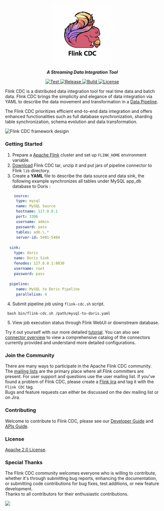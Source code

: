 <p align="center">
  <a href="[https://github.com/apache/flink-cdc](https://nightlies.apache.org/flink/flink-cdc-docs-stable/)"><img src="docs/static/fig/flink-cdc-logo.png" alt="Flink CDC" style="width: 200px;"></a>
</p>
<p align="center">
    <strong><em>A Streaming Data Integration Tool</em></strong>
</p>
<p align="center">
<a href="https://github.com/apache/flink-cdc/" target="_blank">
    <img src="https://img.shields.io/github/stars/apache/flink-cdc?style=social&label=Star&maxAge=2592000" alt="Test">
</a>
<a href="https://github.com/apache/flink-cdc/releases" target="_blank">
    <img src="https://img.shields.io/github/v/release/apache/flink-cdc?color=yellow" alt="Release">
</a>
<a href="https://github.com/apache/flink-cdc/actions/workflows/flink_cdc.yml" target="_blank">
    <img src="https://img.shields.io/github/actions/workflow/status/apache/flink-cdc/flink_cdc.yml?branch=master" alt="Build">
</a>
<a href="https://github.com/apache/flink-cdc/tree/master/LICENSE" target="_blank">
    <img src="https://img.shields.io/static/v1?label=license&message=Apache License 2.0&color=white" alt="License">
</a>
</p>


Flink CDC is a distributed data integration tool for real time data and batch data. Flink CDC brings the simplicity 
and elegance of data integration via YAML to describe the data movement and transformation in a 
[Data Pipeline](docs/content/docs/core-concept/data-pipeline.md).


The Flink CDC prioritizes efficient end-to-end data integration and offers enhanced functionalities such as 
full database synchronization, sharding table synchronization, schema evolution and data transformation.

![Flink CDC framework desigin](docs/static/fig/architecture.png)



### Getting Started

1. Prepare a [Apache Flink](https://nightlies.apache.org/flink/flink-docs-master/docs/try-flink/local_installation/#starting-and-stopping-a-local-cluster) cluster and set up `FLINK_HOME` environment variable.
2. [Download](https://github.com/apache/flink-cdc/releases) Flink CDC tar, unzip it and put jars of pipeline connector to Flink `lib` directory.
3. Create a **YAML** file to describe the data source and data sink, the following example synchronizes all tables under MySQL app_db database to Doris :
  ```yaml
      source:
       type: mysql
       name: MySQL Source
       hostname: 127.0.0.1
       port: 3306
       username: admin
       password: pass
       tables: adb.\.*
       server-id: 5401-5404
    
    sink:
      type: doris
      name: Doris Sink
      fenodes: 127.0.0.1:8030
      username: root
      password: pass
    
    pipeline:
       name: MySQL to Doris Pipeline
       parallelism: 4
  ```
4. Submit pipeline job using `flink-cdc.sh` script.
 ```
  bash bin/flink-cdc.sh /path/mysql-to-doris.yaml
 ```
5. View job execution status through Flink WebUI or downstream database.

Try it out yourself with our more detailed [tutorial](docs/content/docs/get-started/quickstart/mysql-to-doris.md). 
You can also see [connector overview](docs/content/docs/connectors/overview.md) to view a comprehensive catalog of the
connectors currently provided and understand more detailed configurations.



### Join the Community

There are many ways to participate in the Apache Flink CDC community. The
[mailing lists](https://flink.apache.org/what-is-flink/community/#mailing-lists) are the primary place where all Flink
committers are present. For user support and questions use the user mailing list. If you've found a problem of Flink CDC,
please create a [Flink jira](https://issues.apache.org/jira/projects/FLINK/summary) and tag it with the `Flink CDC` tag.   
Bugs and feature requests can either be discussed on the dev mailing list or on Jira.



### Contributing

Welcome to contribute to Flink CDC, please see our [Developer Guide](docs/content/docs/developer-guide/contribute-to-flink-cdc.md)
and [APIs Guide](docs/content/docs/developer-guide/understand-flink-cdc-api.md).



### License

[Apache 2.0 License](LICENSE).



### Special Thanks

The Flink CDC community welcomes everyone who is willing to contribute, whether it's through submitting bug reports,
enhancing the documentation, or submitting code contributions for bug fixes, test additions, or new feature development.     
Thanks to all contributors for their enthusiastic contributions.

<a href="https://github.com/apache/flink-cdc/graphs/contributors">
  <img src="https://contrib.rocks/image?repo=apache/flink-cdc"/>
</a>
